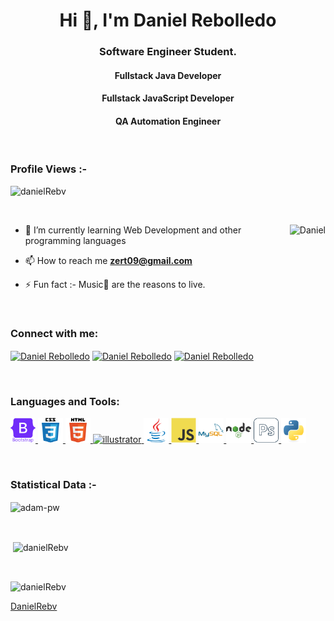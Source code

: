 <h1 align="center">Hi 👋, I'm Daniel Rebolledo</h1>
<h3 align="center"> Software Engineer Student.</h3>
<h4 align="center"> Fullstack Java Developer</h4>
<h4 align="center"> Fullstack JavaScript Developer</h4>
<h4 align="center"> QA Automation Engineer</h4>

<br>

<p align="right"> <h3>Profile Views :-</h3> <img src="https://komarev.com/ghpvc/?username=danielRebv&label=Profile%20views&color=0e75b6&style=flat"
    alt="danielRebv" /> 
  </p>

<br>

<p><img align="right" src="https://c.tenor.com/yF2cZxmDRjQAAAAC/glootie-app.gif" alt="Daniel" /></p>


- 🌱 I’m currently learning Web Development and other programming languages

- 📫 How to reach me **zert09@gmail.com**

- ⚡ Fun fact :- Music🎵 are the reasons to live.

<br>

<h3 align="left">Connect with me:</h3>
<p align="left">
  <a href="https://www.linkedin.com/in/danielrebolledov/" target="blank"><img align="center"
      src="https://raw.githubusercontent.com/rahuldkjain/github-profile-readme-generator/master/src/images/icons/Social/linked-in-alt.svg"
      alt="Daniel Rebolledo" height="30" width="40" /></a>
  <a href="https://www.facebook.com/bephomet/" target="blank"><img align="center"
      src="https://raw.githubusercontent.com/rahuldkjain/github-profile-readme-generator/master/src/images/icons/Social/facebook.svg"
      alt="Daniel Rebolledo" height="30" width="40" /></a>
  <a href="https://instagram.com/duym1" target="blank"><img align="center"
      src="https://raw.githubusercontent.com/rahuldkjain/github-profile-readme-generator/master/src/images/icons/Social/instagram.svg"
      alt="Daniel Rebolledo" height="30" width="40" /></a>
  
</p>

<br>

<h3 align="left">Languages and Tools:</h3>
<p align="left">
     <a href="https://getbootstrap.com" target="_blank" rel="noreferrer">
    <img src="https://raw.githubusercontent.com/devicons/devicon/master/icons/bootstrap/bootstrap-plain-wordmark.svg" alt="bootstrap" width="40" height="40" /> </a>
     <a href="https://www.w3schools.com/css/" target="_blank"
    rel="noreferrer"> <img src="https://raw.githubusercontent.com/devicons/devicon/master/icons/css3/css3-original-wordmark.svg" alt="css3"
      width="40" height="40" /> </a> <a href="https://www.w3.org/html/" target="_blank" rel="noreferrer"> <img
      src="https://raw.githubusercontent.com/devicons/devicon/master/icons/html5/html5-original-wordmark.svg"
      alt="html5" width="40" height="40" /> </a> <a href="https://www.adobe.com/in/products/illustrator.html"
    target="_blank" rel="noreferrer"> <img
      src="https://www.vectorlogo.zone/logos/adobe_illustrator/adobe_illustrator-icon.svg" alt="illustrator" width="40"
      height="40" /> </a> <a href="https://www.java.com" target="_blank" rel="noreferrer"> <img
      src="https://raw.githubusercontent.com/devicons/devicon/master/icons/java/java-original.svg" alt="java" width="40"
      height="40" /> </a> <a href="https://developer.mozilla.org/en-US/docs/Web/JavaScript" target="_blank"
    rel="noreferrer"> <img
      src="https://raw.githubusercontent.com/devicons/devicon/master/icons/javascript/javascript-original.svg"
      alt="javascript" width="40" height="40" /> </a> <a href="https://www.mysql.com/" target="_blank" rel="noreferrer"> <img
      src="https://raw.githubusercontent.com/devicons/devicon/master/icons/mysql/mysql-original-wordmark.svg"
      alt="mysql" width="40" height="40" /> </a> </a> <a href="https://nodejs.org" target="_blank" rel="noreferrer"> <img
      src="https://raw.githubusercontent.com/devicons/devicon/master/icons/nodejs/nodejs-original-wordmark.svg"
      alt="nodejs" width="40" height="40" /> </a></a> <a href="https://www.photoshop.com/en" target="_blank"
    rel="noreferrer"> <img
      src="https://raw.githubusercontent.com/devicons/devicon/master/icons/photoshop/photoshop-line.svg" alt="photoshop"
      width="40" height="40" /> </a> <a href="https://www.python.org" target="_blank" rel="noreferrer"> <img
      src="https://raw.githubusercontent.com/devicons/devicon/master/icons/python/python-original.svg" alt="python"
      width="40" height="40" /> </a></p>

<br>

<h3>Statistical Data :-</h3>
<p><img align="center"
    src="https://github-readme-stats.vercel.app/api/top-langs?username=danielRebv&show_icons=true&locale=en&bg_color=0d1117&text_color=ffffff&layout=compact"
    alt="adam-pw" 
    bg_color=#808080/></p>

<br>

<p>&nbsp;<img align="center" src="https://github-readme-stats.vercel.app/api?username=danielRebv&show_icons=true&locale=en&bg_color=0d1117&text_color=ffffff&repo=convoychat"
    alt="danielRebv" /></p>

<br>

<p><img align="center" src="https://github-readme-streak-stats.herokuapp.com/?user=danielRebv&theme=dark&background=0d1117&date_format=M%20j%5B%2C%20Y%5D" alt="danielRebv" /></p>
      


[DanielRebv](https://github.com/DanielRebv)

